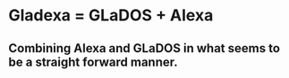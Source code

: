 # Gladexa = GLaDOS + Alexa

## Combining Alexa and GLaDOS in what seems to be a straight forward manner.
